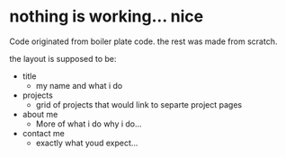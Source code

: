 # nothing is working... nice
Code originated from boiler plate code. the rest was made from scratch. 

the layout is supposed to be:
- title
  - my name and what i do
- projects
  - grid of projects that would link to separte project pages
- about me
  - More of what i do why i do...
- contact me
  - exactly what youd expect...


